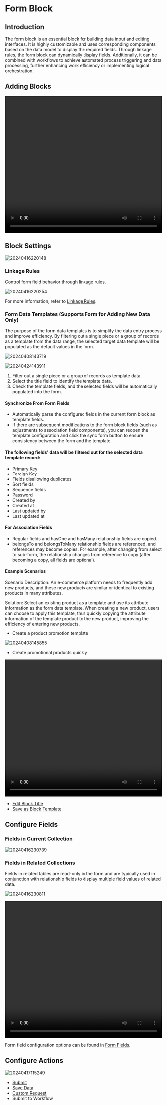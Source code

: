 # Form Block

## Introduction

The form block is an essential block for building data input and editing interfaces. It is highly customizable and uses corresponding components based on the data model to display the required fields. Through linkage rules, the form block can dynamically display fields. Additionally, it can be combined with workflows to achieve automated process triggering and data processing, further enhancing work efficiency or implementing logical orchestration.

## Adding Blocks

<video width="100%" height="440" controls>
      <source src="https://static-docs.nocobase.com/20240416215917.mp4" type="video/mp4">
</video>

## Block Settings

![20240416220148](https://static-docs.nocobase.com/20240416220148.png)

### Linkage Rules

Control form field behavior through linkage rules.

![20240416220254](https://static-docs.nocobase.com/20240416220254.png)

For more information, refer to [Linkage Rules](/handbook/ui/blocks/block-settings/linkage-rule).

### Form Data Templates (Supports Form for Adding New Data Only)

The purpose of the form data templates is to simplify the data entry process and improve efficiency. By filtering out a single piece or a group of records as a template from the data range, the selected target data template will be populated as the default values in the form.

![20240408143719](https://static-docs.nocobase.com/20240408143719.png)

![20240424143911](https://static-docs.nocobase.com/20240424143911.png)

1. Filter out a single piece or a group of records as template data.
2. Select the title field to identify the template data.
3. Check the template fields, and the selected fields will be automatically populated into the form.

#### Synchronize From Form Fields

- Automatically parse the configured fields in the current form block as template fields.
- If there are subsequent modifications to the form block fields (such as adjustments to association field components), you can reopen the template configuration and click the sync form button to ensure consistency between the form and the template.

#### The following fields' data will be filtered out for the selected data template record:
- Primary Key
- Foreign Key
- Fields disallowing duplicates
- Sort fields
- Sequence fields
- Password
- Created by
- Created at
- Last updated by
- Last updated at

#### For Association Fields
- Regular fields and hasOne and hasMany relationship fields are copied.
- belongsTo and belongsToMany relationship fields are referenced, and references may become copies. For example, after changing from select to sub-form, the relationship changes from reference to copy (after becoming a copy, all fields are optional).

#### Example Scenarios

Scenario Description: An e-commerce platform needs to frequently add new products, and these new products are similar or identical to existing products in many attributes.

Solution: Select an existing product as a template and use its attribute information as the form data template. When creating a new product, users can choose to apply this template, thus quickly copying the attribute information of the template product to the new product, improving the efficiency of entering new products.

- Create a product promotion template

![20240408145855](https://static-docs.nocobase.com/20240408145855.png)

- Create promotional products quickly

<video width="100%" height="440" controls>
      <source src="https://static-docs.nocobase.com/20240408150250.mp4" type="video/mp4">
</video>

- [Edit Block Title](/handbook/ui/blocks/block-settings/block-title)
- [Save as Block Template](/handbook/ui/blocks/block-settings/block-template)

## Configure Fields

### Fields in Current Collection

![20240416230739](https://static-docs.nocobase.com/20240416230739.png)

### Fields in Related Collections

Fields in related tables are read-only in the form and are typically used in conjunction with relationship fields to display multiple field values of related data.

![20240416230811](https://static-docs.nocobase.com/20240416230811.png)

<video width="100%" height="440" controls>
      <source src="https://static-docs.nocobase.com/20240416231152.mp4" type="video/mp4">
</video>

Form field configuration options can be found in [Form Fields](/handbook/ui/fields/generic/form-item).

## Configure Actions

![20240417115249](https://static-docs.nocobase.com/20240417115249.png)

- [Submit](/handbook/ui/actions/types/submit)
- [Save Data](/handbook/ui/actions/types/save-record)
- [Custom Request](/handbook/action-custom-request)
- Submit to Workflow
